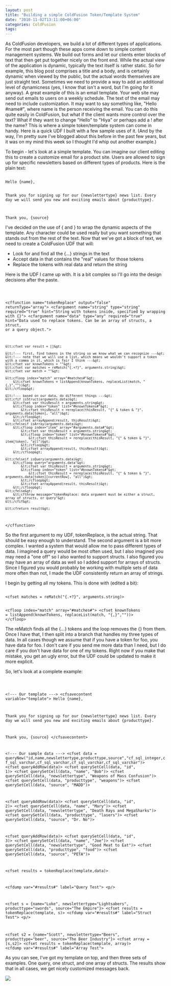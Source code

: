 ```yaml
---
layout: post
title: "Building a simple ColdFusion Token/Template System"
date: "2010-11-02T13:11:00+06:00"
categories: ColdFusion 
tags: 
---
```


As ColdFusion developers, we build a lot of different types of applications. For the most part though these apps come down to simple content management systems. We build out forms and let our clients enter blocks of text that then get put together nicely on the front end. While the actual view of the application is dynamic, typically the text itself is rather static. So for example, this blog post comprises a title and a body, and is certainly dynamic when viewed by the public, but the actual words themselves are just straight text. Sometimes we need to provide a way to add an additional level of dynamicness (yes, I know that isn't a word, but I'm going for it anyway). A great example of this is an email template. Your web site may send out emails to users on a weekly schedule. The text of the email may need to include customization. It may want to say something like, "Hello #name#", where name is the person receiving the email. You can do this quite easily in ColdFusion, but what if the client wants more control over the text? What if they want to change "Hello" to "Hiya" or perhaps add a ! after the name? This is where a simple token/template system can come in handy. Here is a quick UDF I built with a few sample uses of it. (And by the way, I'm pretty sure I've blogged about this before in the past few years, but it was on my mind this week so I thought I'd whip out another example.)
<!--more-->
<p>

To begin - let's look at a simple template. You can imagine our client editing this to create a customize email for a product site. Users are allowed to sign up for specific newsletters based on different types of products. Here is the plain text:

<p>

<code>
Hello {name},

Thank you for signing up for our {newslettertype} news list.
Every day we will send you new and exciting emails about {producttype}.

Thank you, 
{source}
</code>

<p>

I've decided on the use of { and } to wrap the dynamic aspects of the template. Any character could be used really but you want something that stands out from the rest of the text. Now that we've got a block of text, we need to create a ColdFusion UDF that will:

<p>

<ul>
<li>Look for and find all the {...} strings in the text
<li>Accept data in that contains the "real" values for those tokens
<li>Replace the tokens with real data and return the string
</ul>

<p>

Here is the UDF I came up with. It is a bit complex so I'll go into the design decisions after the paste.

<p>

<code>

&lt;cffunction name="tokenReplace" output="false" returnType="array"&gt;
	&lt;cfargument name="string" type="string" required="true" hint="String with tokens inside, specified by wrapping with {}"&gt;
	&lt;cfargument name="data" type="any" required="true" hint="Data used to replace tokens. Can be an array of structs, a struct, or a query object."&gt;
	
	&lt;cfset var result = []&gt;
	
	&lt;!--- first, find tokens in the string so we know what we can recognize ---&gt;
	&lt;!--- note that we will use a list, which means we wouldn't support a token with a comma in it, which is fair I think ---&gt;
	&lt;cfset var knownTokens = ""&gt;
	&lt;cfset var matches = reMatch("{.+?}", arguments.string)&gt;
	&lt;cfset var match = ""&gt;
	
	&lt;cfloop index="match" array="#matches#"&gt;
		&lt;cfset knownTokens = listAppend(knownTokens, replaceList(match, "{,}",""))&gt;
	&lt;/cfloop&gt;

	&lt;!--- based on our data, do different things ---&gt;
	&lt;cfif isStruct(arguments.data)&gt;
		&lt;cfset var thisResult = arguments.string&gt;
		&lt;cfloop index="token" list="#knownTokens#"&gt;
			&lt;cfset thisResult = rereplace(thisResult, "{" & token & "}", arguments.data[token], "all")&gt;
		&lt;/cfloop&gt;
		&lt;cfset arrayAppend(result, thisResult)&gt;
	&lt;cfelseif isArray(arguments.data)&gt;
		&lt;cfloop index="item" array="#arguments.data#"&gt;
			&lt;cfset var thisResult = arguments.string&gt;
			&lt;cfloop index="token" list="#knownTokens#"&gt;
				&lt;cfset thisResult = rereplace(thisResult, "{" & token & "}", item[token], "all")&gt;
			&lt;/cfloop&gt;
			&lt;cfset arrayAppend(result, thisResult)&gt;
		&lt;/cfloop&gt;
	
	&lt;cfelseif isQuery(arguments.data)&gt;
		&lt;cfloop query="arguments.data"&gt;
			&lt;cfset var thisResult = arguments.string&gt;
			&lt;cfloop index="token" list="#knownTokens#"&gt;
				&lt;cfset thisResult = rereplace(thisResult, "{" & token & "}", arguments.data[token][currentRow], "all")&gt;
			&lt;/cfloop&gt;
			&lt;cfset arrayAppend(result, thisResult)&gt;
		&lt;/cfloop&gt;
	&lt;cfelse&gt;
		&lt;cfthrow message="tokenReplace: data argument must be either a struct, array of structs, or query"&gt;
	&lt;/cfif&gt;	
	
	&lt;cfreturn result&gt;
&lt;/cffunction&gt;
</code>

<p>

So the first argument to my UDF, tokenReplace, is the actual string. That should be easy enough to understand. The second argument is a bit more complex. I wanted a system that would allow me to pass different types of data. I imagined a query would be most often used, but I also imagined you may need a "one off" so I also wanted to support structs. I also figured you may have an array of data as well so I added support for arrays of structs. Since I figured you would probably be working with multiple sets of data more often than not, I made the UDF consistently return an array of strings. 

<p>

I begin by getting all my tokens. This is done with (edited a bit):

<p>

<code>
&lt;cfset matches = reMatch("{.+?}", arguments.string)&gt;
	
&lt;cfloop index="match" array="#matches#"&gt;
	&lt;cfset knownTokens = listAppend(knownTokens, replaceList(match, "{,}",""))&gt;
&lt;/cfloop&gt;
</code>

<p>

The reMatch finds all the {...} tokens and the loop removes the {} from them. Once I have that, I then split into a branch that handles my three types of data. In all cases though we assume that if you have a token for foo, you have data for foo. I don't care if you send me more data than I need, but I do care if you don't have data for one of my tokens. Right now if you make that mistake, you get an ugly error, but the UDF could be updated to make it more explicit.

<p>

So, let's look at a complete example:

<p>

<code>

&lt;!--- Our template ---&gt;
&lt;cfsavecontent variable="template"&gt;
Hello {name},

Thank you for signing up for our {newslettertype} news list.
Every day we will send you new and exciting emails about {producttype}.

Thank you, 
{source}
&lt;/cfsavecontent&gt;

&lt;!--- Our sample data ---&gt;
&lt;cfset data = queryNew("id,name,newslettertype,producttype,source","cf_sql_integer,cf_sql_varchar,cf_sql_varchar,cf_sql_varchar,cf_sql_varchar")&gt;
&lt;cfset queryAddRow(data)&gt;
&lt;cfset querySetCell(data, "id", 1)&gt;
&lt;cfset querySetCell(data, "name", "Bob")&gt;
&lt;cfset querySetCell(data, "newslettertype", "Weapons of Mass Confusion")&gt;
&lt;cfset querySetCell(data, "producttype", "weapons")&gt;
&lt;cfset querySetCell(data, "source", "MADD")&gt;

&lt;cfset queryAddRow(data)&gt;
&lt;cfset querySetCell(data, "id", 2)&gt;
&lt;cfset querySetCell(data, "name", "Mary")&gt;
&lt;cfset querySetCell(data, "newslettertype", "Death Rays and MegaSharks")&gt;
&lt;cfset querySetCell(data, "producttype", "lasers")&gt;
&lt;cfset querySetCell(data, "source", "Dr. No")&gt;

&lt;cfset queryAddRow(data)&gt;
&lt;cfset querySetCell(data, "id", 3)&gt;
&lt;cfset querySetCell(data, "name", "Joe")&gt;
&lt;cfset querySetCell(data, "newslettertype", "Good Meat to Eat")&gt;
&lt;cfset querySetCell(data, "producttype", "food")&gt;
&lt;cfset querySetCell(data, "source", "PETA")&gt;

&lt;cfset results = tokenReplace(template,data)&gt;

&lt;cfdump var="#results#" label="Query Test"&gt;
&lt;p/&gt;

&lt;cfset s = {name="Luke", newslettertype="Lightsabers", producttype="swords", source="The Empire"}&gt;
&lt;cfset results = tokenReplace(template, s)&gt;
&lt;cfdump var="#results#" label="Struct Test"&gt;
&lt;p/&gt;

&lt;cfset s2 = {name="Scott", newslettertype="Beers", producttype="beer", source="The Beer Industry"}&gt;
&lt;cfset array = [s,s2]&gt;
&lt;cfset results = tokenReplace(template, array)&gt;
&lt;cfdump var="#results#" label="Array Test"&gt;
</code>

<p>

As you can see, I've got my template on top, and then three sets of examples. One query, one struct, and one array of structs. The results show that in all cases, we get nicely customized messages back.

<p>

<img src="https://static.raymondcamden.com/images/screen30.png" />